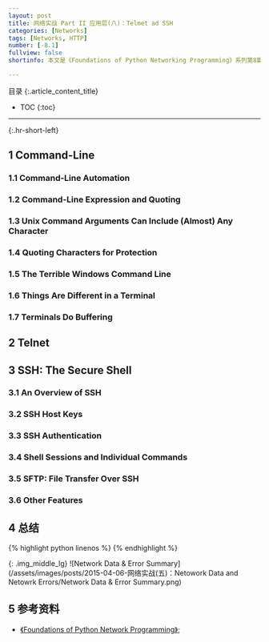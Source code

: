 ```yaml
---
layout: post
title: 网络实战 Part II 应用层(八)：Telmet ad SSH
categories: [Networks]
tags: [Networks, HTTP]
number: [-8.1]
fullview: false
shortinfo: 本文是《Foundations of Python Networking Programming》系列第8篇笔记《缓存和消息队列》。

---
```

目录
{:.article_content_title}


* TOC
{:toc}

---
{:.hr-short-left}

## 1 Command-Line ##

### 1.1 Command-Line Automation ###


### 1.2 Command-Line Expression and Quoting ####

### 1.3 Unix Command Arguments Can Include (Almost) Any Character

### 1.4 Quoting Characters for Protection ####

### 1.5 The Terrible Windows Command Line ####

### 1.6 Things Are Different in a Terminal ####

### 1.7 Terminals Do Buffering ####


## 2 Telnet ##

## 3 SSH: The Secure Shell ##

### 3.1 An Overview of SSH ###

### 3.2 SSH Host Keys ###

### 3.3 SSH Authentication ###

### 3.4 Shell Sessions and Individual Commands ###

### 3.5 SFTP: File Transfer Over SSH ###

### 3.6 Other Features ###






## 4 总结 ##

{% highlight python linenos %}
{% endhighlight %}

{: .img_middle_lg}
![Network Data & Error Summary](/assets/images/posts/2015-04-06-网络实战(五)：Netowork Data and Netowrk Errors/Network Data & Error Summary.png)


## 5 参考资料 ##

- [《Foundations of Python Network Programming》](https://www.amazon.com/Foundations-Python-Network-Programming-Brandon/dp/1430258543/ref=sr_1_1/159-7715257-2675343?s=books&ie=UTF8&qid=1474899055&sr=1-1&keywords=foundations+of+python+network+programming);





